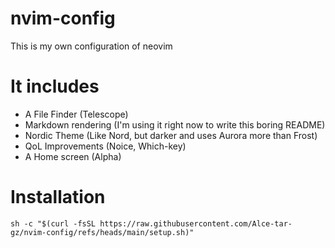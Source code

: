# nvim-config
This is my own configuration of neovim
# It includes
- A File Finder (Telescope)
- Markdown rendering (I'm using it right now to write this boring README)
- Nordic Theme (Like Nord, but darker and uses Aurora more than Frost)
- QoL Improvements (Noice, Which-key)
- A Home screen (Alpha)
# Installation
```
sh -c "$(curl -fsSL https://raw.githubusercontent.com/Alce-tar-gz/nvim-config/refs/heads/main/setup.sh)"

```


